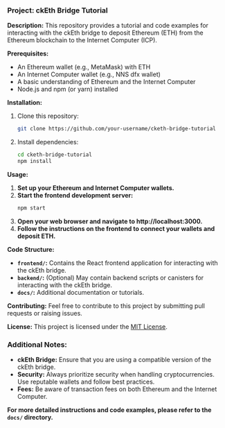 ### **Project: ckEth Bridge Tutorial**

**Description:**
This repository provides a tutorial and code examples for interacting with the ckEth bridge to deposit Ethereum (ETH) from the Ethereum blockchain to the Internet Computer (ICP).

**Prerequisites:**

  * An Ethereum wallet (e.g., MetaMask) with ETH
  * An Internet Computer wallet (e.g., NNS dfx wallet)
  * A basic understanding of Ethereum and the Internet Computer
  * Node.js and npm (or yarn) installed

**Installation:**

1.  Clone this repository:
    ```bash
    git clone https://github.com/your-username/cketh-bridge-tutorial
    ```
2.  Install dependencies:
    ```bash
    cd cketh-bridge-tutorial
    npm install
    ```

**Usage:**

1.  **Set up your Ethereum and Internet Computer wallets.**
2.  **Start the frontend development server:**
    ```bash
    npm start
    ```
3.  **Open your web browser and navigate to http://localhost:3000.**
4.  **Follow the instructions on the frontend to connect your wallets and deposit ETH.**

**Code Structure:**

  * **`frontend/`:** Contains the React frontend application for interacting with the ckEth bridge.
  * **`backend/`:** (Optional) May contain backend scripts or canisters for interacting with the ckEth bridge.
  * **`docs/`:** Additional documentation or tutorials.

**Contributing:**
Feel free to contribute to this project by submitting pull requests or raising issues.

**License:**
This project is licensed under the [MIT License](https://www.google.com/url?sa=E&source=gmail&q=https://opensource.org/licenses/MIT).

### **Additional Notes:**

  * **ckEth Bridge:** Ensure that you are using a compatible version of the ckEth bridge.
  * **Security:** Always prioritize security when handling cryptocurrencies. Use reputable wallets and follow best practices.
  * **Fees:** Be aware of transaction fees on both Ethereum and the Internet Computer.

**For more detailed instructions and code examples, please refer to the `docs/` directory.**

